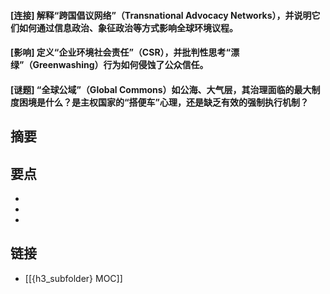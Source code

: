 #### [连接] 解释“跨国倡议网络”（Transnational Advocacy Networks），并说明它们如何通过信息政治、象征政治等方式影响全球环境议程。


#### [影响] 定义“企业环境社会责任”（CSR），并批判性思考“漂绿”（Greenwashing）行为如何侵蚀了公众信任。


#### [谜题] “全球公域”（Global Commons）如公海、大气层，其治理面临的最大制度困境是什么？是主权国家的“搭便车”心理，还是缺乏有效的强制执行机制？


## 摘要


## 要点

- 
- 
- 

## 链接

- [[{h3_subfolder} MOC]]
